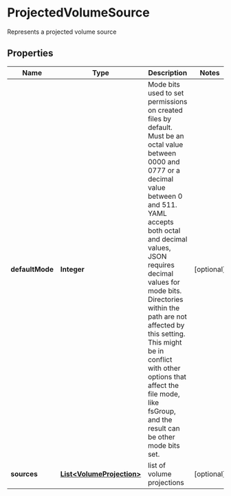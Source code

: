 

# ProjectedVolumeSource

Represents a projected volume source
## Properties

Name | Type | Description | Notes
------------ | ------------- | ------------- | -------------
**defaultMode** | **Integer** | Mode bits used to set permissions on created files by default. Must be an octal value between 0000 and 0777 or a decimal value between 0 and 511. YAML accepts both octal and decimal values, JSON requires decimal values for mode bits. Directories within the path are not affected by this setting. This might be in conflict with other options that affect the file mode, like fsGroup, and the result can be other mode bits set. |  [optional]
**sources** | [**List&lt;VolumeProjection&gt;**](VolumeProjection.md) | list of volume projections |  [optional]




